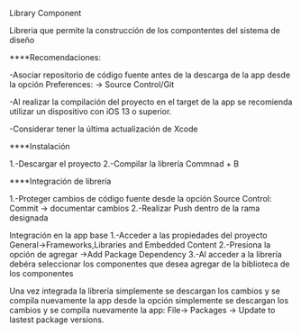 Library Component

Libreria que permite la construcción de los compontentes del sistema de diseño

****Recomendaciones:

-Asociar repositorio de código fuente antes de la descarga de la app desde la opción Preferences:
  -> Source Control/Git 
  
-Al realizar la compilación del proyecto en el target de la app se recomienda utilizar un dispositivo con iOS 13 o superior.

-Considerar tener la última actualización de Xcode

****Instalación

1.-Descargar el proyecto
2.-Compilar la librería Commnad + B

****Integración de librería 

1.-Proteger cambios de código fuente desde la opción Source Control:
  Commit -> documentar cambios
2.-Realizar Push dentro de la rama designada

Integración en la app base
1.-Acceder a las propiedades del proyecto General->Frameworks,Libraries and Embedded Content
2.-Presiona la opción de agregar ->Add Package Dependency
3.-Al acceder a la librería debéra seleccionar los componentes que desea agregar de la biblioteca de los componentes

Una vez integrada la librería simplemente se descargan los cambios y se compila nuevamente la app desde la opción
 simplemente se descargan los cambios y se compila nuevamente la app:
 File-> Packages -> Update to lastest package versions.
 
 





